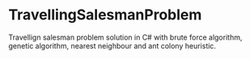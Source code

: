# TravellingSalesmanProblem

Travellign salesman problem solution in C# with brute force algorithm, genetic algorithm, nearest neighbour and ant colony heuristic.
